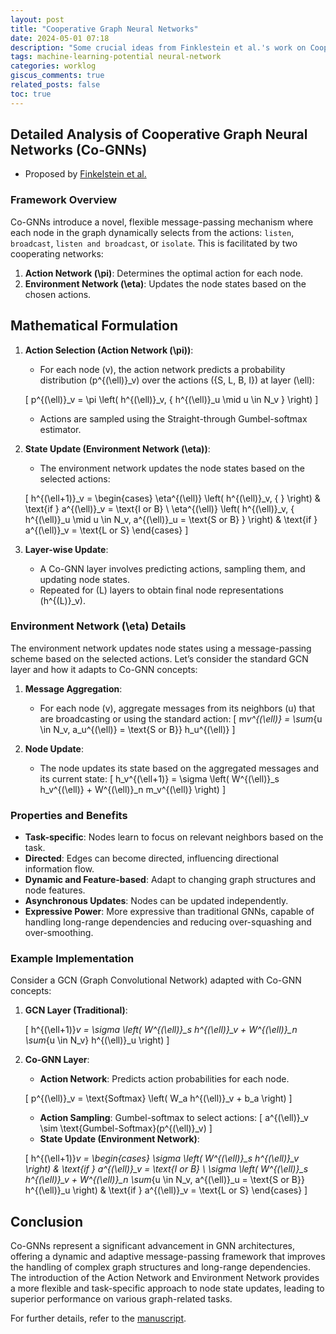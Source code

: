 ```yaml
---
layout: post
title: "Cooperative Graph Neural Networks"
date: 2024-05-01 07:18
description: "Some crucial ideas from Finklestein et al.'s work on Cooperative GNNs"
tags: machine-learning-potential neural-network
categories: worklog
giscus_comments: true
related_posts: false
toc: true
---
```


## Detailed Analysis of Cooperative Graph Neural Networks (Co-GNNs)

- Proposed by [Finkelstein et al.](https://arxiv.org/abs/2310.01267)

### **Framework Overview**

Co-GNNs introduce a novel, flexible message-passing mechanism where each node in the graph dynamically selects from the actions: `listen`, `broadcast`, `listen and broadcast`, or `isolate`. This is facilitated by two cooperating networks:

1. **Action Network \(\pi\)**: Determines the optimal action for each node.
2. **Environment Network \(\eta\)**: Updates the node states based on the chosen actions.

## **Mathematical Formulation**

1. **Action Selection (Action Network \(\pi\))**:

   - For each node \(v\), the action network predicts a probability distribution \(p^{(\ell)}\_v\) over the actions \(\{S, L, B, I\}\) at layer \(\ell\):

   \[
   p^{(\ell)}\_v = \pi \left( h^{(\ell)}\_v, \{ h^{(\ell)}\_u \mid u \in N_v \} \right)
   \]

   - Actions are sampled using the Straight-through Gumbel-softmax estimator.

2. **State Update (Environment Network \(\eta\))**:

   - The environment network updates the node states based on the selected actions:

   \[
   h^{(\ell+1)}\_v =
   \begin{cases}
   \eta^{(\ell)} \left( h^{(\ell)}\_v, \{ \} \right) & \text{if } a^{(\ell)}\_v = \text{I or B} \\
   \eta^{(\ell)} \left( h^{(\ell)}\_v, \{ h^{(\ell)}\_u \mid u \in N_v, a^{(\ell)}\_u = \text{S or B} \} \right) & \text{if } a^{(\ell)}\_v = \text{L or S}
   \end{cases}
   \]

3. **Layer-wise Update**:
   - A Co-GNN layer involves predicting actions, sampling them, and updating node states.
   - Repeated for \(L\) layers to obtain final node representations \(h^{(L)}\_v\).

### **Environment Network \(\eta\) Details**

The environment network updates node states using a message-passing scheme based on the selected actions. Let’s consider the standard GCN layer and how it adapts to Co-GNN concepts:

1. **Message Aggregation**:

   - For each node \(v\), aggregate messages from its neighbors \(u\) that are broadcasting or using the standard action:
     \[
     m*v^{(\ell)} = \sum*{u \in N_v, a_u^{(\ell)} = \text{S or B}} h_u^{(\ell)}
     \]

2. **Node Update**:
   - The node updates its state based on the aggregated messages and its current state:
     \[
     h_v^{(\ell+1)} = \sigma \left( W^{(\ell)}\_s h_v^{(\ell)} + W^{(\ell)}\_n m_v^{(\ell)} \right)
     \]

### **Properties and Benefits**

- **Task-specific**: Nodes learn to focus on relevant neighbors based on the task.
- **Directed**: Edges can become directed, influencing directional information flow.
- **Dynamic and Feature-based**: Adapt to changing graph structures and node features.
- **Asynchronous Updates**: Nodes can be updated independently.
- **Expressive Power**: More expressive than traditional GNNs, capable of handling long-range dependencies and reducing over-squashing and over-smoothing.

### **Example Implementation**

Consider a GCN (Graph Convolutional Network) adapted with Co-GNN concepts:

1. **GCN Layer (Traditional)**:

   \[
   h^{(\ell+1)}_v = \sigma \left( W^{(\ell)}\_s h^{(\ell)}\_v + W^{(\ell)}\_n \sum_{u \in N_v} h^{(\ell)}\_u \right)
   \]

2. **Co-GNN Layer**:

   - **Action Network**: Predicts action probabilities for each node.

   \[
   p^{(\ell)}\_v = \text{Softmax} \left( W_a h^{(\ell)}\_v + b_a \right)
   \]

   - **Action Sampling**: Gumbel-softmax to select actions:
     \[
     a^{(\ell)}\_v \sim \text{Gumbel-Softmax}(p^{(\ell)}\_v)
     \]
   - **State Update (Environment Network)**:

   \[
   h^{(\ell+1)}_v =
   \begin{cases}
   \sigma \left( W^{(\ell)}\_s h^{(\ell)}\_v \right) & \text{if } a^{(\ell)}\_v = \text{I or B} \\
   \sigma \left( W^{(\ell)}\_s h^{(\ell)}\_v + W^{(\ell)}\_n \sum_{u \in N_v, a^{(\ell)}\_u = \text{S or B}} h^{(\ell)}\_u \right) & \text{if } a^{(\ell)}\_v = \text{L or S}
   \end{cases}
   \]

## Conclusion

Co-GNNs represent a significant advancement in GNN architectures, offering a dynamic and adaptive message-passing framework that improves the handling of complex graph structures and long-range dependencies. The introduction of the Action Network and Environment Network provides a more flexible and task-specific approach to node state updates, leading to superior performance on various graph-related tasks.

For further details, refer to the [manuscript](https://arxiv.org/abs/2310.01267).
